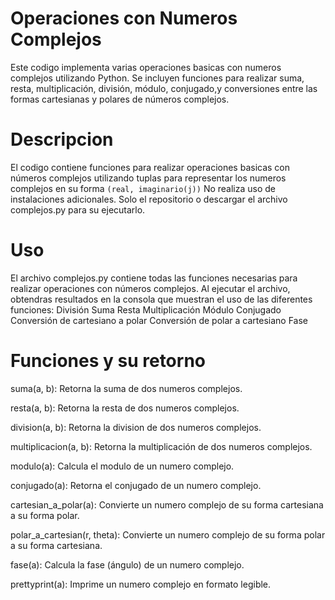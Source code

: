 # Operaciones con Numeros Complejos
Este codigo implementa varias operaciones basicas con numeros complejos utilizando Python. 
Se incluyen funciones para realizar suma, resta, multiplicación, división, módulo, conjugado,y conversiones entre las formas cartesianas y polares de números complejos.

# Descripcion
El codigo contiene funciones para realizar operaciones basicas con números complejos utilizando tuplas para representar los numeros complejos en su forma `(real, imaginario(j))`
No realiza uso de instalaciones adicionales. Solo el repositorio o descargar el archivo complejos.py para su ejecutarlo.

# Uso
El archivo complejos.py contiene todas las funciones necesarias para realizar operaciones con números complejos.
Al ejecutar el archivo, obtendras resultados en la consola que muestran el uso de las diferentes funciones:
División
Suma
Resta
Multiplicación
Módulo
Conjugado
Conversión de cartesiano a polar
Conversión de polar a cartesiano
Fase

# Funciones y su retorno

suma(a, b): Retorna la suma de dos numeros complejos.

resta(a, b): Retorna la resta de dos numeros complejos.

division(a, b): Retorna la division de dos numeros complejos.

multiplicacion(a, b): Retorna la multiplicación de dos numeros complejos.

modulo(a): Calcula el modulo de un numero complejo.

conjugado(a): Retorna el conjugado de un numero complejo.

cartesian_a_polar(a): Convierte un numero complejo de su forma cartesiana a su forma polar.

polar_a_cartesian(r, theta): Convierte un numero complejo de su forma polar a su forma cartesiana.

fase(a): Calcula la fase (ángulo) de un numero complejo.

prettyprint(a): Imprime un numero complejo en formato legible.

